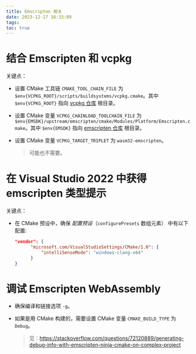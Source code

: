 ```yaml
---
title: Emscripten 相关
date: 2023-12-17 16:33:09
tags:
toc: true
---
```


# 结合 Emscripten 和 vcpkg

关键点：

- 设置 CMake 工具链 `CMAKE_TOOL_CHAIN_FILE` 为 `$env{VCPKG_ROOT}/scripts/buildsystems/vcpkg.cmake`。其中 `$env{VCPKG_ROOT}` 指向 [vcpkg 仓库](https://github.com/microsoft/vcpkg) 根目录。

- 设置 CMake 变量 `VCPKG_CHAINLOAD_TOOLCHAIN_FILE` 为 `$env{EMSDK}/upstream/emscripten/cmake/Modules/Platform/Emscripten.cmake`。其中 `$env{EMSDK}` 指向 [emscripten 仓库](https://github.com/emscripten-core/emscripten) 根目录。

- 设置 CMake 变量 `VCPKG_TARGET_TRIPLET` 为 `wasm32-emscripten`。

  > 可能也不需要。

# 在 Visual Studio 2022 中获得 emscripten 类型提示

关键点：

- 在 CMake 预设中，确保 *配置预设*（`configurePresets` 数组元素） 中有以下配置:

  ```json
  "vendor": {
        "microsoft.com/VisualStudioSettings/CMake/1.0": {
            "intelliSenseMode": "windows-clang-x64"
        }
  }
  ```

# 调试 Emscripten WebAssembly

- 确保编译和链接选项 `-g`。

- 如果是用 CMake 构建的，需要设置 CMake 变量 `CMAKE_BUILD_TYPE` 为 `Debug`。

  > 见：https://stackoverflow.com/questions/72120889/generating-debug-info-with-emscripten-ninja-cmake-on-complex-project

